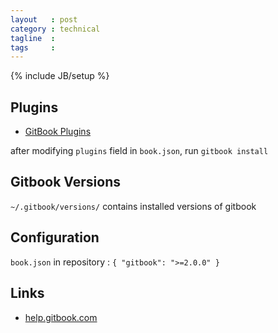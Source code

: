 ```yaml
---
layout   : post
category : technical
tagline  : 
tags     : 
---
```

{% include JB/setup %}


## Plugins

- [GitBook Plugins](https://plugins.gitbook.com)

after modifying `plugins` field in `book.json`, run `gitbook install`


## Gitbook Versions

`~/.gitbook/versions/` contains installed versions of gitbook


## Configuration

`book.json` in repository
:   `{ "gitbook": ">=2.0.0" }`


## Links

- [help.gitbook.com](http://help.gitbook.com/format/configuration.html)
